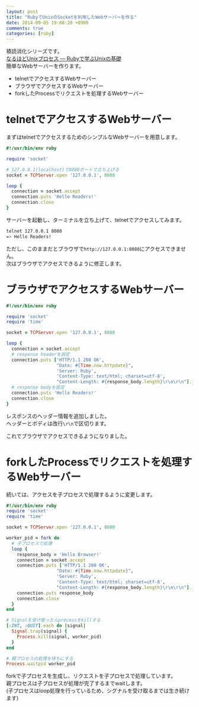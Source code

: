 ```yaml
---
layout: post
title: "RubyでUnixのSocketを利用したWebサーバーを作る"
date: 2014-09-05 19:08:20 +0900
comments: true
categories: [ruby]
---
```


積読消化シリーズです。  
[なるほどUnixプロセス ― Rubyで学ぶUnixの基礎](http://tatsu-zine.com/books/naruhounix)  
簡単なWebサーバーを作ります。  

* telnetでアクセスするWebサーバー
* ブラウザでアクセスするWebサーバー
* forkしたProcessでリクエストを処理するWebサーバー

# telnetでアクセスするWebサーバー

まずはtelnetでアクセスするためのシンプルなWebサーバーを用意します。  

```rb
#!/usr/bin/env ruby

require 'socket'

# 127.0.0.1(localhost)で8080ポートで立ち上げる
socket = TCPServer.open '127.0.0.1', 8080

loop {
  connection = socket.accept
  connection.puts 'Hello Readers!'
  connection.close
}
```
サーバーを起動し、ターミナルを立ち上げて、telnetでアクセスしてみます。

```sh
telnet 127.0.0.1 8080
=> Hello Readers!
```

ただし、このままだとブラウザで`http://127.0.0.1:8080`にアクセスできません。  
次はブラウザでアクセスできるように修正します。

# ブラウザでアクセスするWebサーバー

```rb
#!/usr/bin/env ruby

require 'socket'
require 'time'

socket = TCPServer.open '127.0.0.1', 8080

loop {
  connection = socket.accept
  # response headerを設定
  connection.puts ['HTTP/1.1 200 OK',
                   "Date: #{Time.now.httpdate}",
                   'Server: Ruby',
                   'Content-Type: text/html; charset=utf-8',
                   "Content-Length: #{response_body.length}\r\n\r\n"].join("\r\n")
  # response bodyを設定
  connection.puts 'Hello Readers!'
  connection.close
}
```
レスポンスのヘッダー情報を追加しました。  
ヘッダーとボディは改行`\r\n`で区切ります。  

これでブラウザでアクセスできるようになりました。

# forkしたProcessでリクエストを処理するWebサーバー

続いては、アクセスを子プロセスで処理するように変更します。

```rb
#!/usr/bin/env ruby                           
require 'socket'
require 'time'

socket = TCPServer.open '127.0.0.1', 8080

worker_pid = fork do
  # 子プロセスで処理
  loop {
    response_body = 'Hello Browser!'
    connection = socket.accept
    connection.puts ['HTTP/1.1 200 OK',
                   "Date: #{Time.now.httpdate}",
                   'Server: Ruby',
                   'Content-Type: text/html; charset=utf-8',
                   "Content-Length: #{response_body.length}\r\n\r\n"].join("\r\n")
    connection.puts response_body
    connection.close
  }
end

# Signalを受け取ったらprocessをkillする
[:INT, :QUIT].each do |signal|
  Signal.trap(signal) {
    Process.kill(signal, worker_pid)
  }
end

# 親プロセスの処理を待ちにする
Process.waitpid worker_pid
```

forkで子プロセスを生成し、リクエストを子プロセスで処理しています。  
親プロセスは子プロセスが処理が完了するまでwaitします。  
(子プロセスはloop処理を行っているため、シグナルを受け取るまでは生き続けます)
